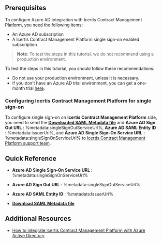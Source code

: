 ## Prerequisites

To configure Azure AD integration with Icertis Contract Management Platform, you need the following items:

- An Azure AD subscription
- A Icertis Contract Management Platform single sign-on enabled subscription

> **Note:**
> To test the steps in this tutorial, we do not recommend using a production environment.

To test the steps in this tutorial, you should follow these recommendations:

- Do not use your production environment, unless it is necessary.
- If you don't have an Azure AD trial environment, you can get a one-month trial [here](https://azure.microsoft.com/pricing/free-trial/).

### Configuring Icertis Contract Management Platform for single sign-on

To configure single sign-on on **Icertis Contract Management Platform** side, you need to send the **[Downloaded SAML Metadata file](%metadata:metadataDownloadUrl%)** and **Azure AD Sign Out URL** : %metadata:singleSignOutServiceUrl%, **Azure AD SAML Entity ID** : %metadata:IssuerUri%, and **Azure AD Single Sign-On Service URL** : %metadata:singleSignOnServiceUrl% to [Icertis Contract Management Platform support team](https://www.icertis.com/company/contact/).

## Quick Reference

* **Azure AD Single Sign-On Service URL** : %metadata:singleSignOnServiceUrl%

* **Azure AD Sign Out URL** : %metadata:singleSignOutServiceUrl%

* **Azure AD SAML Entity ID** : %metadata:IssuerUri%

* **[Download SAML Metadata file](%metadata:metadataDownloadUrl%)**

## Additional Resources

* [How to integrate Icertis Contract Management Platform with Azure Active Directory](https://docs.microsoft.com/azure/active-directory/active-directory-saas-icertisicm-tutorial)
